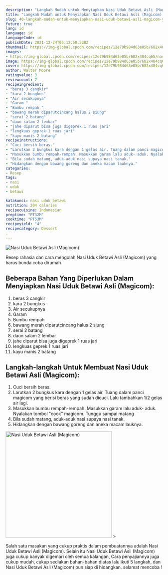 ```yaml
---
description: "Langkah Mudah untuk Menyiapkan Nasi Uduk Betawi Asli (Magicom) yang Enak"
title: "Langkah Mudah untuk Menyiapkan Nasi Uduk Betawi Asli (Magicom) yang Enak"
slug: 40-langkah-mudah-untuk-menyiapkan-nasi-uduk-betawi-asli-magicom-yang-enak
future: true
lang: id
language: id
languageCode: id
publishDate: 2021-12-24T05:12:50.528Z 
thumbnail: https://img-global.cpcdn.com/recipes/12e79b984d63e05b/682x484cq65/nasi-uduk-betawi-asli-magicom-foto-resep-utama.png
images:
- https://img-global.cpcdn.com/recipes/12e79b984d63e05b/682x484cq65/nasi-uduk-betawi-asli-magicom-foto-resep-utama.png
image: https://img-global.cpcdn.com/recipes/12e79b984d63e05b/682x484cq65/nasi-uduk-betawi-asli-magicom-foto-resep-utama.png
cover: https://img-global.cpcdn.com/recipes/12e79b984d63e05b/682x484cq65/nasi-uduk-betawi-asli-magicom-foto-resep-utama.png
author: Walter Moore
ratingvalue: 3
reviewcount: 7
recipeingredient:
- "beras 3 cangkir"
- "kara 2 bungkus"
- "Air secukupnya"
- "Garam "
- "Bumbu rempah "
- "bawang merah diparutcincang halus 2 siung"
- "serai 2 batang"
- "daun salam 2 lembar"
- "jahe diparut bisa juga digeprek 1 ruas jari"
- "lengkuas geprek 1 ruas jari"
- "kayu manis 2 batang"
recipeinstructions:
- "Cuci bersih beras."
- "Larutkan 2 bungkus kara dengan 1 gelas air. Tuang dalam panci magicom yang berisi beras yang sudah dicuci. Lalu tambahkan 1/2 gelas air lagi."
- "Masukkan bumbu rempah-rempah. Masukkan garam lalu aduk- aduk. Nyalakan tombol &#34;cook&#34; magicom. Tunggu sampai matang"
- "Bila sudah matang, aduk-aduk nasi supaya nasi tanak."
- "Hidangkan dengan bawang goreng dan aneka macam lauknya."
categories:
- Resep
tags:
- nasi
- uduk
- betawi

katakunci: nasi uduk betawi 
nutrition: 204 calories
recipecuisine: Indonesian
preptime: "PT32M"
cooktime: "PT53M"
recipeyield: "4"
recipecategory: Dessert
. 
---
```



![Nasi Uduk Betawi Asli (Magicom)](https://img-global.cpcdn.com/recipes/12e79b984d63e05b/682x484cq65/nasi-uduk-betawi-asli-magicom-foto-resep-utama.png)

Resep rahasia dan cara mengolah  Nasi Uduk Betawi Asli (Magicom) yang harus bunda coba dirumah

<!--inarticleads1-->

## Beberapa Bahan Yang Diperlukan Dalam Menyiapkan Nasi Uduk Betawi Asli (Magicom):

1. beras 3 cangkir
1. kara 2 bungkus
1. Air secukupnya
1. Garam 
1. Bumbu rempah 
1. bawang merah diparutcincang halus 2 siung
1. serai 2 batang
1. daun salam 2 lembar
1. jahe diparut bisa juga digeprek 1 ruas jari
1. lengkuas geprek 1 ruas jari
1. kayu manis 2 batang



<!--inarticleads2-->

## Langkah-langkah Untuk Membuat Nasi Uduk Betawi Asli (Magicom):

1. Cuci bersih beras.
1. Larutkan 2 bungkus kara dengan 1 gelas air. Tuang dalam panci magicom yang berisi beras yang sudah dicuci. Lalu tambahkan 1/2 gelas air lagi.
1. Masukkan bumbu rempah-rempah. Masukkan garam lalu aduk- aduk. Nyalakan tombol &#34;cook&#34; magicom. Tunggu sampai matang
1. Bila sudah matang, aduk-aduk nasi supaya nasi tanak.
1. Hidangkan dengan bawang goreng dan aneka macam lauknya.
<img class="lazyload" data-src="https://img-global.cpcdn.com/steps/060dbda9f6bfe222/160x128cq70/nasi-uduk-betawi-asli-magicom-langkah-memasak-5-foto.png" alt="Nasi Uduk Betawi Asli (Magicom)" width="340" height="340">
>



Salah satu masakan yang cukup praktis dalam pembuatannya adalah  Nasi Uduk Betawi Asli (Magicom). Selain itu  Nasi Uduk Betawi Asli (Magicom)  juga cukup banyak digemari oleh semua kalangan, Cara penyajiannya juga cukup mudah, cukup sediakan bahan-bahan diatas lalu ikuti 5 langkah, dan  Nasi Uduk Betawi Asli (Magicom)  pun siap di hidangkan. selamat mencoba !

